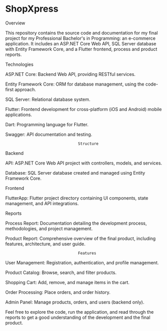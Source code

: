 # ShopXpress

Overview

This repository contains the source code and documentation for my final project for my Professional Bachelor's in Programming: an e-commerce application. It includes an ASP.NET Core Web API, SQL Server database with Entity Framework Core, and a Flutter frontend, process and product reports.

Technologies

ASP.NET Core: Backend Web API, providing RESTful services.

Entity Framework Core: ORM for database management, using the code-first approach.

SQL Server: Relational database system.

Flutter: Frontend development for cross-platform (iOS and Android) mobile applications.

Dart: Programming language for Flutter.

Swagger: API documentation and testing.


									Structure


Backend

API: ASP.NET Core Web API project with controllers, models, and services.

Database: SQL Server database created and managed using Entity Framework Core.

Frontend

FlutterApp: Flutter project directory containing UI components, state management, and API integrations.

Reports

Process Report: Documentation detailing the development process, methodologies, and project management.

Product Report: Comprehensive overview of the final product, including features, architecture, and user guide.



									Features

User Management: Registration, authentication, and profile management.

Product Catalog: Browse, search, and filter products.

Shopping Cart: Add, remove, and manage items in the cart.

Order Processing: Place orders, and order history.

Admin Panel: Manage products, orders, and users (backend only).


Feel free to explore the code, run the application, and read through the reports to get a good understanding of the development and the final product.
